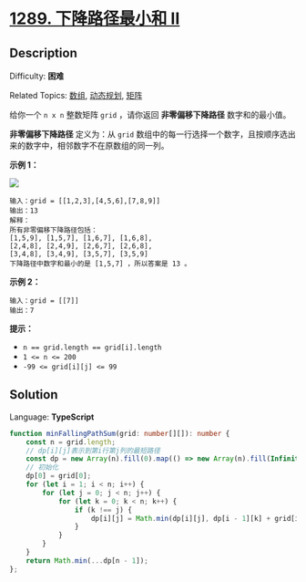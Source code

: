 # [1289\. 下降路径最小和 II](https://leetcode.cn/problems/minimum-falling-path-sum-ii/)

## Description

Difficulty: **困难**  

Related Topics: [数组](https://leetcode.cn/tag/https://leetcode.cn/tag/array//), [动态规划](https://leetcode.cn/tag/https://leetcode.cn/tag/dynamic-programming//), [矩阵](https://leetcode.cn/tag/https://leetcode.cn/tag/matrix//)

给你一个 `n x n` 整数矩阵 `grid` ，请你返回 **非零偏移下降路径** 数字和的最小值。

**非零偏移下降路径** 定义为：从 `grid` 数组中的每一行选择一个数字，且按顺序选出来的数字中，相邻数字不在原数组的同一列。

**示例 1：**

![](https://assets.leetcode.com/uploads/2021/08/10/falling-grid.jpg)

```
输入：grid = [[1,2,3],[4,5,6],[7,8,9]]
输出：13
解释：
所有非零偏移下降路径包括：
[1,5,9], [1,5,7], [1,6,7], [1,6,8],
[2,4,8], [2,4,9], [2,6,7], [2,6,8],
[3,4,8], [3,4,9], [3,5,7], [3,5,9]
下降路径中数字和最小的是 [1,5,7] ，所以答案是 13 。

```

**示例 2：**

```
输入：grid = [[7]]
输出：7

```

**提示：**

-   `n == grid.length == grid[i].length`
-   `1 <= n <= 200`
-   `-99 <= grid[i][j] <= 99`

## Solution

Language: **TypeScript**

```typescript
function minFallingPathSum(grid: number[][]): number {
    const n = grid.length;
    // dp[i][j]表示到第i行第j列的最短路径
    const dp = new Array(n).fill(0).map(() => new Array(n).fill(Infinity));
    // 初始化
    dp[0] = grid[0];
    for (let i = 1; i < n; i++) {
        for (let j = 0; j < n; j++) {
            for (let k = 0; k < n; k++) {
                if (k !== j) {
                    dp[i][j] = Math.min(dp[i][j], dp[i - 1][k] + grid[i][j]);
                }
            }
        }
    }
    return Math.min(...dp[n - 1]);
};
```
